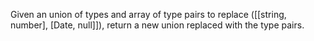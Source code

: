 Given an union of types and array of type pairs to replace ([[string, number], [Date, null]]), return a new union replaced with the type pairs.
